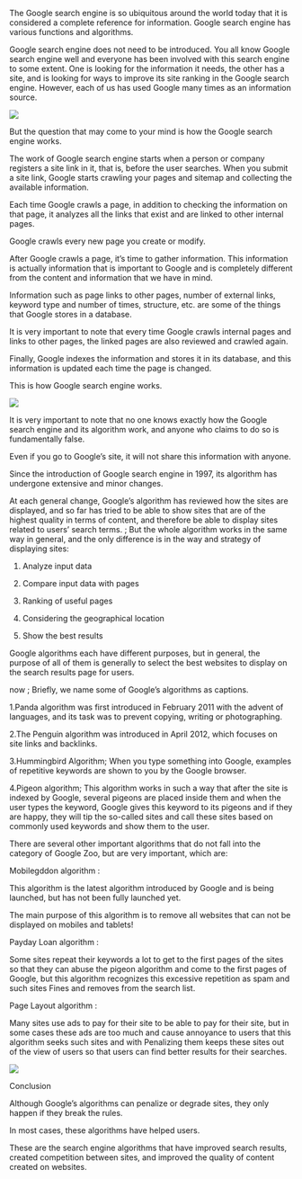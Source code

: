 The Google search engine is so ubiquitous around the world today that it is considered a complete reference for information. Google search engine has various functions and algorithms.

Google search engine does not need to be introduced. You all know Google search engine well and everyone has been involved with this search engine to some extent. One is looking for the information it needs, the other has a site, and is looking for ways to improve its site ranking in the Google search engine. However, each of us has used Google many times as an information source.

![](https://qph.fs.quoracdn.net/main-qimg-c03852bffd1b94868d04bebeebf20cf4-lq)

But the question that may come to your mind is how the Google search engine works.

The work of Google search engine starts when a person or company registers a site link in it, that is, before the user searches. When you submit a site link, Google starts crawling your pages and sitemap and collecting the available information.

Each time Google crawls a page, in addition to checking the information on that page, it analyzes all the links that exist and are linked to other internal pages.

Google crawls every new page you create or modify.

After Google crawls a page, it’s time to gather information. This information is actually information that is important to Google and is completely different from the content and information that we have in mind.

Information such as page links to other pages, number of external links, keyword type and number of times, structure, etc. are some of the things that Google stores in a database.

It is very important to note that every time Google crawls internal pages and links to other pages, the linked pages are also reviewed and crawled again.

Finally, Google indexes the information and stores it in its database, and this information is updated each time the page is changed.

This is how Google search engine works.

![](https://qph.fs.quoracdn.net/main-qimg-ecacb547a4ce12fa718a52102ba3c107-lq)

It is very important to note that no one knows exactly how the Google search engine and its algorithm work, and anyone who claims to do so is fundamentally false.

Even if you go to Google’s site, it will not share this information with anyone.

Since the introduction of Google search engine in 1997, its algorithm has undergone extensive and minor changes.

At each general change, Google’s algorithm has reviewed how the sites are displayed, and so far has tried to be able to show sites that are of the highest quality in terms of content, and therefore be able to display sites related to users’ search terms. ; But the whole algorithm works in the same way in general, and the only difference is in the way and strategy of displaying sites:

1. Analyze input data

2. Compare input data with pages

3. Ranking of useful pages

4. Considering the geographical location

5. Show the best results

Google algorithms each have different purposes, but in general, the purpose of all of them is generally to select the best websites to display on the search results page for users.

now ; Briefly, we name some of Google’s algorithms as captions.

1.Panda algorithm was first introduced in February 2011 with the advent of languages, and its task was to prevent copying, writing or photographing.

2.The Penguin algorithm was introduced in April 2012, which focuses on site links and backlinks.

3.Hummingbird Algorithm; When you type something into Google, examples of repetitive keywords are shown to you by the Google browser.

4.Pigeon algorithm; This algorithm works in such a way that after the site is indexed by Google, several pigeons are placed inside them and when the user types the keyword, Google gives this keyword to its pigeons and if they are happy, they will tip the so-called sites and call these sites based on commonly used keywords and show them to the user.

There are several other important algorithms that do not fall into the category of Google Zoo, but are very important, which are:

Mobilegddon algorithm :

This algorithm is the latest algorithm introduced by Google and is being launched, but has not been fully launched yet.

The main purpose of this algorithm is to remove all websites that can not be displayed on mobiles and tablets!

Payday Loan algorithm :

Some sites repeat their keywords a lot to get to the first pages of the sites so that they can abuse the pigeon algorithm and come to the first pages of Google, but this algorithm recognizes this excessive repetition as spam and such sites Fines and removes from the search list.

Page Layout algorithm :

Many sites use ads to pay for their site to be able to pay for their site, but in some cases these ads are too much and cause annoyance to users that this algorithm seeks such sites and with Penalizing them keeps these sites out of the view of users so that users can find better results for their searches.

![](https://qph.fs.quoracdn.net/main-qimg-736160fcb2c5ca98116827b5b2866e67-lq)

Conclusion

Although Google’s algorithms can penalize or degrade sites, they only happen if they break the rules.

In most cases, these algorithms have helped users.

These are the search engine algorithms that have improved search results, created competition between sites, and improved the quality of content created on websites.
